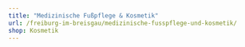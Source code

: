 ```yaml
---
title: "Medizinische Fußpflege & Kosmetik"
url: /freiburg-im-breisgau/medizinische-fusspflege-und-kosmetik/
shop: Kosmetik
---
```

